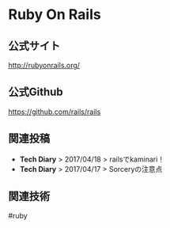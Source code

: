 # Ruby On Rails
## 公式サイト
<http://rubyonrails.org/>

## 公式Github
<https://github.com/rails/rails>


## 関連投稿
* <router-link to="/diary/#rails%E3%81%A7kaminari%EF%BC%81"><b>Tech Diary</b> > 2017/04/18 > railsでkaminari！</router-link>
* <router-link to="/diary/#sorcery%E3%81%AE%E6%B3%A8%E6%84%8F%E7%82%B9"><b>Tech Diary</b> > 2017/04/17 > Sorceryの注意点</router-link>

## 関連技術
#ruby
